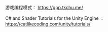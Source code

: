 游戏编程模式： https://gpp.tkchu.me/

C# and Shader Tutorials for the Unity Engine ： https://catlikecoding.com/unity/tutorials/
